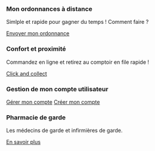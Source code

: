 <div class="container">
    <div class="row ligne-marge">
        <div class="col-md-12 carre-wrapper">
            <div class="ligne-icone carre-marron animated flipInY go">
                <i class="fa fa-file-text-o"></i>
                <h3>Mon ordonnances à distance</h3>
                <p>Simlple et rapide pour gagner du temps ! Comment faire ?</p>
                <a href="/Ordonnances" class="btn btn-white">Envoyer mon ordonnance</a>
            </div>
            <div class="ligne-icone carre-vert animated flipInY delay-250 go">
                <i class="fa fa-desktop"></i>
                <h3>Confort et proximité</h3>
                <p>Commandez en ligne et retirez au comptoir en file rapide !</p>
                <a href="/Parapharmacie"  class="btn btn-white">Click and collect</a>
            </div>
            <div class="ligne-icone carre-vert-fonce animated flipInY delay-500 go">
                <i class="fa fa-user-plus"></i>
                <h3>Gestion de mon compte utilisateur</h3>
                <a href="/Mon-compte"  class="btn btn-white" style="margin-bottom: 5px;">Gérer mon compte</a>
                <a href="/Mon-compte"  class="btn btn-white">Créer mon compte</a>
            </div>
            <div class="ligne-icone carre-orange animated flipInY delay-750 go">
                <i class="fa fa-plus-square"></i>
                <h3>Pharmacie de garde</h3>
                <p>Les médecins de garde et infirmières de garde.</p>
                <a href="/Contact"  class="btn btn-white">En savoir plus</a>
            </div>
        </div>
    </div>
</div>
